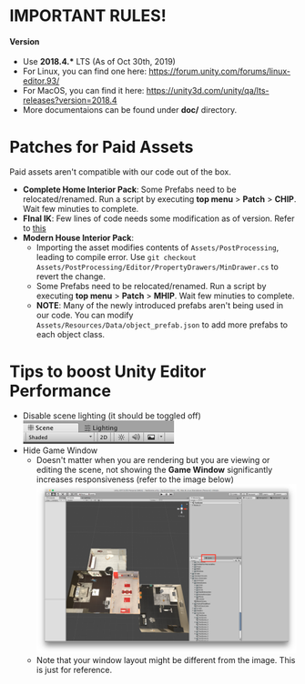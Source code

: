 # IMPORTANT RULES!
#### Version
* Use __2018.4.\*__ LTS (As of Oct 30th, 2019)
* For Linux, you can find one here: https://forum.unity.com/forums/linux-editor.93/
* For MacOS, you can find it here: https://unity3d.com/unity/qa/lts-releases?version=2018.4
* More documentaions can be found under __doc/__ directory.

# Patches for Paid Assets
Paid assets aren't compatible with our code out of the box. 
* __Complete Home Interior Pack__: Some Prefabs need to be relocated/renamed. Run a script by executing __top menu__ > __Patch__ > __CHIP__. Wait few minuties to complete.
* __FInal IK__: Few lines of code needs some modification as of version. Refer to [this](doc/final_ik_mod.md)
* __Modern House Interior Pack__:
  * Importing the asset modifies contents of `Assets/PostProcessing`, leading to compile error. Use `git checkout Assets/PostProcessing/Editor/PropertyDrawers/MinDrawer.cs` to revert the change.
  * Some Prefabs need to be relocated/renamed. Run a script by executing __top menu__ > __Patch__ > __MHIP__. Wait few minuties to complete.
  * __NOTE__: Many of the newly introduced prefabs aren't being used in our code. You can modify `Assets/Resources/Data/object_prefab.json` to add more prefabs to each object class.

# Tips to boost Unity Editor Performance
* Disable scene lighting (it should be toggled off)
![alt text](doc/Images4doc/scene_lighting.png "Scene Lighting")
* Hide Game Window
  * Doesn't matter when you are rendering but you are viewing or editing the scene, not showing the __Game Window__ significantly increases responsiveness (refer to the image below)
  ![alt text](doc/Images4doc/hide_game_view.png "Workspace")
  * Note that your window layout might be different from the image. This is just for reference.
